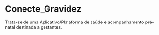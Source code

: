 # Conecte_Gravidez
Trata-se de uma Aplicativo/Plataforma de saúde e acompanhamento pré-natal destinada a gestantes.
